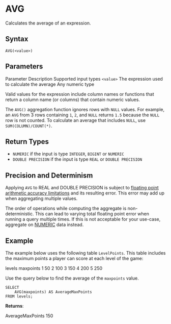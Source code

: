 # [](#avg)AVG

Calculates the average of an expression.

## [](#syntax)Syntax

```
AVG(<value>)
```

## [](#parameters)Parameters

Parameter Description Supported input types `<value>` The expression used to calculate the average Any numeric type

Valid values for the expression include column names or functions that return a column name (or columns) that contain numeric values.

The `AVG()` aggregation function ignores rows with `NULL` values. For example, an `AVG` from 3 rows containing `1`, `2`, and `NULL` returns `1.5` because the `NULL` row is not counted. To calculate an average that includes `NULL`, use `SUM(COLUMN)/COUNT(*)`.

## [](#return-types)Return Types

- `NUMERIC` if the input is type `INTEGER`, `BIGINT` or `NUMERIC`
- `DOUBLE PRECISION` if the input is type `REAL` or `DOUBLE PRECISION`

## [](#precision-and-determinism)Precision and Determinism

Applying `AVG` to REAL and DOUBLE PRECISION is subject to [floating point arithmetic accuracy limitations](https://en.wikipedia.org/wiki/Floating-point_arithmetic#Accuracy_problems) and its resulting error. This error may add up when aggregating multiple values.

The order of operations while computing the aggregate is non-deterministic. This can lead to varying total floating point error when running a query multiple times. If this is not acceptable for your use-case, aggregate on [NUMERIC](/sql_reference/numeric-data-type) data instead.

## [](#example)Example

The example below uses the following table `LevelPoints`. This table includes the maximum points a player can score at each level of the game:

levels maxpoints 1 50 2 100 3 150 4 200 5 250

Use the query below to find the average of the `maxpoints` value.

```
SELECT 
    AVG(maxpoints) AS AverageMaxPoints 
FROM levels;
```

**Returns**:

AverageMaxPoints 150
